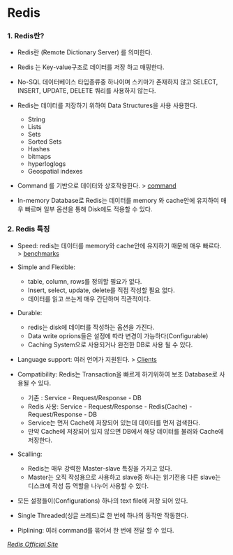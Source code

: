 # Redis

### 1. Redis란?

- Redis란 (Remote Dictionary Server) 를 의미한다. 
- Redis 는 Key-value구조로 데이터를 저장 하고 매핑한다.
- No-SQL 데이터베이스 타입종류중 하나이며 스키마가 존재하지 않고 SELECT, INSERT, UPDATE, DELETE 쿼리를 사용하지 않는다.
- Redis는 데이터를 저장하기 위하여 Data Structures을 사용 사용한다.
  - String
  - Lists
  - Sets
  - Sorted Sets
  - Hashes
  - bitmaps
  - hyperloglogs
  - Geospatial indexes 

- Command 를 기반으로 데이터와 상호작용한다. > [command](https://redis.io/commands)
- In-memory Database로 Redis는 데이터를 memory 와 cache안에 유지하여 매우 빠르며 일부 옵션을 통해 Disk에도 적용할 수 있다.

### 2. Redis 특징

- Speed: redis는 데이터를 memory와 cache안에 유지하기 때문에 매우 빠르다. > [benchmarks](https://redis.io/topics/benchmarks)
- Simple and Flexible: 
  - table, column, rows를 정의할 필요가 없다.
  - Insert, select, update, delete를 직접 작성할 필요 없다.
  - 데이터를 읽고 쓰는게 매우 간단하며 직관적이다.
- Durable: 
  - redis는 disk에 데이터를 작성하는 옵션을 가진다.
  - Data write oprions들은 설정에 따라 변경이 가능하다(Configurable)
  - Caching System으로 사용되거나 완전한 DB로 사용 될 수 있다.
- Language support: 여러 언어가 지원된다. > [Clients](https://redis.io/clients)

- Compatibility: Redis는 Transaction을 빠르게 하기위하여  보조 Database로 사용될 수 있다.
  - 기존 : Service - Request/Response - DB
  - Redis 사용: Service - Request/Response - Redis(Cache) - Request/Response - DB
  - Service는 먼저 Cache에 저장되어 있는데 데이터를 먼저 검색한다.
  - 만약 Cache에 저장되어 있지 않으면 DB에서 해당 데이터를 불러와 Cache에 저장한다.
- Scalling: 
  - Redis는 매우 강력한 Master-slave 특징을 가지고 있다.
  - Master는 오직 작성용으로 사용하고 slave중 하나는 읽기전용 다른 slave는 디스크에 작성 등 역할을 나누어 사용할 수 있다.
- 모든 설정들이(Configurations) 하나의 text file에 저장 되어 있다.
- Single Threaded(싱글 쓰레드)로 한 번에 하나의 동작만 작동한다.
- Piplining: 여러 command를 묶어서 한 번에 전달 할 수 있다.



*[Redis Official Site](https://redis.io)*

